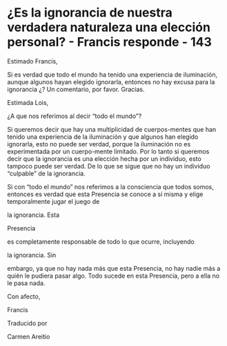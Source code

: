 # ¿Es la ignorancia de nuestra verdadera naturaleza una elección personal? - Francis responde - 143

Estimado Francis,

Si es verdad que todo el mundo ha tenido una experiencia de iluminación, aunque algunos hayan elegido ignorarla, entonces no hay excusa para la ignorancia ¿? Un comentario, por favor. Gracias.

Estimada Lois,

¿A que nos referimos al decir “todo el mundo”?

Si queremos decir que hay una multiplicidad de cuerpos-mentes que han tenido una experiencia de la iluminación y que algunos han elegido ignorarla, esto no puede ser verdad, porque la iluminación no es experimentada por un cuerpo-mente limitado. Por lo tanto si queremos decir que la ignorancia es una elección hecha por un individuo, esto tampoco puede ser verdad. De lo que se sigue que no hay un individuo “culpable” de la ignorancia.

Si con “todo el mundo” nos referimos a la consciencia que todos somos, entonces es verdad que esta Presencia se conoce a sí misma y elige temporalmente jugar el juego de

la ignorancia. Esta

Presencia

es completamente responsable de todo lo que ocurre, incluyendo

la ignorancia. Sin

embargo, ya que no hay nada más que esta Presencia, no hay nadie más a quién le pudiera pasar algo. Todo sucede en esta Presencia, pero a ella no le pasa nada.

Con afecto,

Francis

Traducido por

Carmen Areitio

